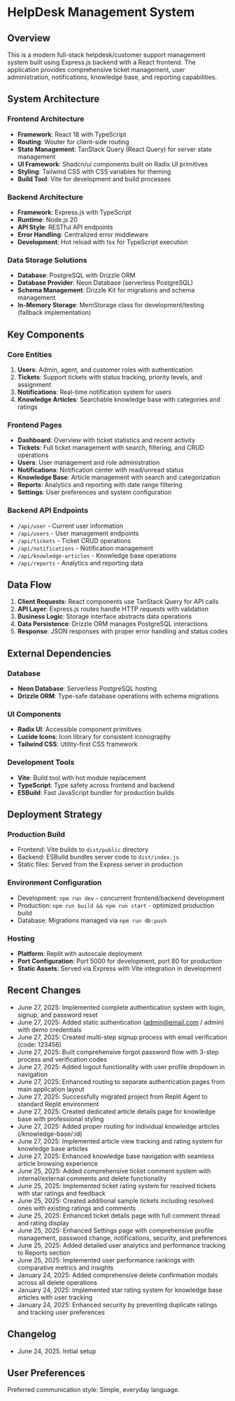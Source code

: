 # HelpDesk Management System

## Overview

This is a modern full-stack helpdesk/customer support management system built using Express.js backend with a React frontend. The application provides comprehensive ticket management, user administration, notifications, knowledge base, and reporting capabilities.

## System Architecture

### Frontend Architecture
- **Framework**: React 18 with TypeScript
- **Routing**: Wouter for client-side routing
- **State Management**: TanStack Query (React Query) for server state management
- **UI Framework**: Shadcn/ui components built on Radix UI primitives
- **Styling**: Tailwind CSS with CSS variables for theming
- **Build Tool**: Vite for development and build processes

### Backend Architecture
- **Framework**: Express.js with TypeScript
- **Runtime**: Node.js 20
- **API Style**: RESTful API endpoints
- **Error Handling**: Centralized error middleware
- **Development**: Hot reload with tsx for TypeScript execution

### Data Storage Solutions
- **Database**: PostgreSQL with Drizzle ORM
- **Database Provider**: Neon Database (serverless PostgreSQL)
- **Schema Management**: Drizzle Kit for migrations and schema management
- **In-Memory Storage**: MemStorage class for development/testing (fallback implementation)

## Key Components

### Core Entities
1. **Users**: Admin, agent, and customer roles with authentication
2. **Tickets**: Support tickets with status tracking, priority levels, and assignment
3. **Notifications**: Real-time notification system for users
4. **Knowledge Articles**: Searchable knowledge base with categories and ratings

### Frontend Pages
- **Dashboard**: Overview with ticket statistics and recent activity
- **Tickets**: Full ticket management with search, filtering, and CRUD operations
- **Users**: User management and role administration
- **Notifications**: Notification center with read/unread status
- **Knowledge Base**: Article management with search and categorization
- **Reports**: Analytics and reporting with date range filtering
- **Settings**: User preferences and system configuration

### Backend API Endpoints
- `/api/user` - Current user information
- `/api/users` - User management endpoints
- `/api/tickets` - Ticket CRUD operations
- `/api/notifications` - Notification management
- `/api/knowledge-articles` - Knowledge base operations
- `/api/reports` - Analytics and reporting data

## Data Flow

1. **Client Requests**: React components use TanStack Query for API calls
2. **API Layer**: Express.js routes handle HTTP requests with validation
3. **Business Logic**: Storage interface abstracts data operations
4. **Data Persistence**: Drizzle ORM manages PostgreSQL interactions
5. **Response**: JSON responses with proper error handling and status codes

## External Dependencies

### Database
- **Neon Database**: Serverless PostgreSQL hosting
- **Drizzle ORM**: Type-safe database operations with schema migrations

### UI Components
- **Radix UI**: Accessible component primitives
- **Lucide Icons**: Icon library for consistent iconography
- **Tailwind CSS**: Utility-first CSS framework

### Development Tools
- **Vite**: Build tool with hot module replacement
- **TypeScript**: Type safety across frontend and backend
- **ESBuild**: Fast JavaScript bundler for production builds

## Deployment Strategy

### Production Build
- Frontend: Vite builds to `dist/public` directory
- Backend: ESBuild bundles server code to `dist/index.js`
- Static files: Served from the Express server in production

### Environment Configuration
- Development: `npm run dev` - concurrent frontend/backend development
- Production: `npm run build && npm run start` - optimized production build
- Database: Migrations managed via `npm run db:push`

### Hosting
- **Platform**: Replit with autoscale deployment
- **Port Configuration**: Port 5000 for development, port 80 for production
- **Static Assets**: Served via Express with Vite integration in development

## Recent Changes
- June 27, 2025: Implemented complete authentication system with login, signup, and password reset
- June 27, 2025: Added static authentication (admin@email.com / admin) with demo credentials
- June 27, 2025: Created multi-step signup process with email verification (code: 123456)
- June 27, 2025: Built comprehensive forgot password flow with 3-step process and verification codes
- June 27, 2025: Added logout functionality with user profile dropdown in navigation
- June 27, 2025: Enhanced routing to separate authentication pages from main application layout
- June 27, 2025: Successfully migrated project from Replit Agent to standard Replit environment
- June 27, 2025: Created dedicated article details page for knowledge base with professional styling
- June 27, 2025: Added proper routing for individual knowledge articles (/knowledge-base/:id)
- June 27, 2025: Implemented article view tracking and rating system for knowledge base articles
- June 27, 2025: Enhanced knowledge base navigation with seamless article browsing experience
- June 25, 2025: Added comprehensive ticket comment system with internal/external comments and delete functionality
- June 25, 2025: Implemented ticket rating system for resolved tickets with star ratings and feedback
- June 25, 2025: Created additional sample tickets including resolved ones with existing ratings and comments
- June 25, 2025: Enhanced ticket details page with full comment thread and rating display
- June 25, 2025: Enhanced Settings page with comprehensive profile management, password change, notifications, security, and preferences
- June 25, 2025: Added detailed user analytics and performance tracking to Reports section
- June 25, 2025: Implemented user performance rankings with comparative metrics and insights
- January 24, 2025: Added comprehensive delete confirmation modals across all delete operations
- January 24, 2025: Implemented star rating system for knowledge base articles with user tracking
- January 24, 2025: Enhanced security by preventing duplicate ratings and tracking user preferences

## Changelog
- June 24, 2025. Initial setup

## User Preferences

Preferred communication style: Simple, everyday language.